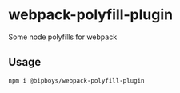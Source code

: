 # webpack-polyfill-plugin

Some node polyfills for webpack

## Usage

```
npm i @bipboys/webpack-polyfill-plugin
```

